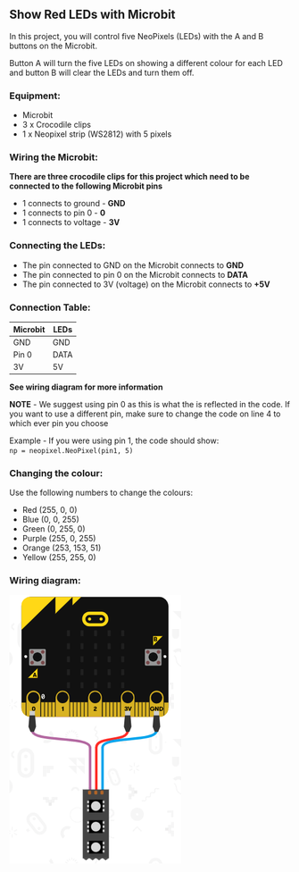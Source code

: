 ## Show Red LEDs with Microbit

In this project, you will control five NeoPixels (LEDs) with the A and B buttons on the Microbit.

Button A will turn the five LEDs on showing a different colour for each LED and button B will clear the LEDs and turn them off.

### Equipment:
- Microbit
- 3 x Crocodile clips
- 1 x Neopixel strip (WS2812) with 5 pixels

### Wiring the Microbit:
**There are three crocodile clips for this project which need to be connected to the following Microbit pins**
- 1 connects to ground - **GND**
- 1 connects to pin 0 - **0**
- 1 connects to voltage - **3V**

### Connecting the LEDs:
- The pin connected to GND on the Microbit connects to **GND**
- The pin connected to pin 0 on the Microbit connects to **DATA**
- The pin connected to 3V (voltage) on the Microbit connects to **+5V**

### Connection Table:

| Microbit       | LEDs       |
| ------------- | ------------- |
| GND | GND|
| Pin 0 | DATA |
| 3V | 5V |

**See wiring diagram for more information**

**NOTE** - We suggest using pin 0 as this is what the is reflected in the code. If you want to use a different pin, make sure to change the code on line 4 to which ever pin you choose

Example - If you were using pin 1, the code should show: <br>
<code>np = neopixel.NeoPixel(pin1, 5)</code>

### Changing the colour:
Use the following numbers to change the colours:

- Red (255, 0, 0)
- Blue (0, 0, 255)
- Green (0, 255, 0)
- Purple (255, 0, 255)
- Orange (253, 153, 51)
- Yellow (255, 255, 0)

### Wiring diagram:
![Microbit LED wiring diagram](https://github.com/Liatmoss/little_projects/blob/RainbowLeds/microbit/RainbowLeds/LED_Wiring_Diagram.png)
